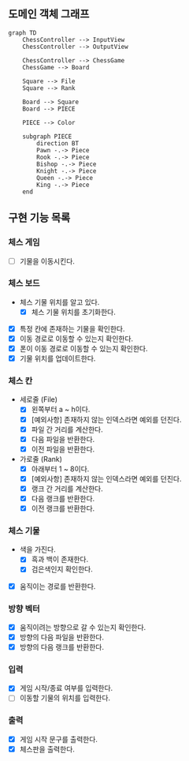## 도메인 객체 그래프

```mermaid
graph TD
    ChessController --> InputView
    ChessController --> OutputView

    ChessController --> ChessGame
    ChessGame --> Board

    Square --> File
    Square --> Rank

    Board --> Square
    Board --> PIECE

    PIECE --> Color

    subgraph PIECE
        direction BT
        Pawn -.-> Piece
        Rook -.-> Piece
        Bishop -.-> Piece
        Knight -.-> Piece
        Queen -.-> Piece
        King -.-> Piece
    end
```

## 구현 기능 목록

### 체스 게임

- [ ] 기물을 이동시킨다.

### 체스 보드

- 체스 기물 위치를 알고 있다.
    - [x] 체스 기물 위치를 초기화한다.
- [x] 특정 칸에 존재하는 기물을 확인한다.
- [x] 이동 경로로 이동할 수 있는지 확인한다.
- [x] 폰이 이동 경로로 이동할 수 있는지 확인한다.
- [x] 기물 위치를 업데이트한다.

### 체스 칸

- 세로줄 (File)
    - [x] 왼쪽부터 a ~ h이다.
    - [x] [예외사항] 존재하지 않는 인덱스라면 예외를 던진다.
    - [x] 파일 간 거리를 계산한다.
    - [x] 다음 파일을 반환한다.
    - [x] 이전 파일을 반환한다.
- 가로줄 (Rank)
    - [x] 아래부터 1 ~ 8이다.
    - [x] [예외사항] 존재하지 않는 인덱스라면 예외를 던진다.
    - [x] 랭크 간 거리를 계산한다.
    - [x] 다음 랭크를 반환한다.
    - [x] 이전 랭크를 반환한다.

### 체스 기물

- 색을 가진다.
    - [x] 흑과 백이 존재한다.
    - [x] 검은색인지 확인한다.
- [x] 움직이는 경로를 반환한다.

### 방향 벡터

- [x] 움직이려는 방향으로 갈 수 있는지 확인한다.
- [x] 방향의 다음 파일을 반환한다.
- [x] 방향의 다음 랭크를 반환한다.

### 입력

- [x] 게임 시작/종료 여부를 입력한다.
- [ ] 이동할 기물의 위치를 입력한다.

### 출력

- [x] 게임 시작 문구를 출력한다.
- [x] 체스판을 출력한다.
